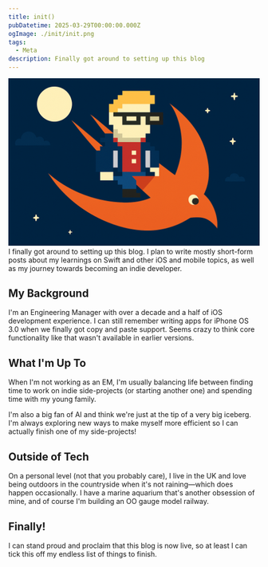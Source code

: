 ```yaml
---
title: init()
pubDatetime: 2025-03-29T00:00:00.000Z
ogImage: ./init/init.png
tags:
  - Meta
description: Finally got around to setting up this blog
---
```

![init()](./init/init.png)
I finally got around to setting up this blog. I plan to write mostly short-form posts about my learnings on Swift and other iOS and mobile topics, as well as my journey towards becoming an indie developer.

## My Background

I'm an Engineering Manager with over a decade and a half of iOS development experience. I can still remember writing apps for iPhone OS 3.0 when we finally got copy and paste support. Seems crazy to think core functionality like that wasn't available in earlier versions.

## What I'm Up To

When I'm not working as an EM, I'm usually balancing life between finding time to work on indie side-projects (or starting another one) and spending time with my young family. 

I'm also a big fan of AI and think we're just at the tip of a very big iceberg. I'm always exploring new ways to make myself more efficient so I can actually finish one of my side-projects!

## Outside of Tech

On a personal level (not that you probably care), I live in the UK and love being outdoors in the countryside when it's not raining—which does happen occasionally. I have a marine aquarium that's another obsession of mine, and of course I'm building an OO gauge model railway. 

## Finally!

I can stand proud and proclaim that this blog is now live, so at least I can tick this off my endless list of things to finish.
